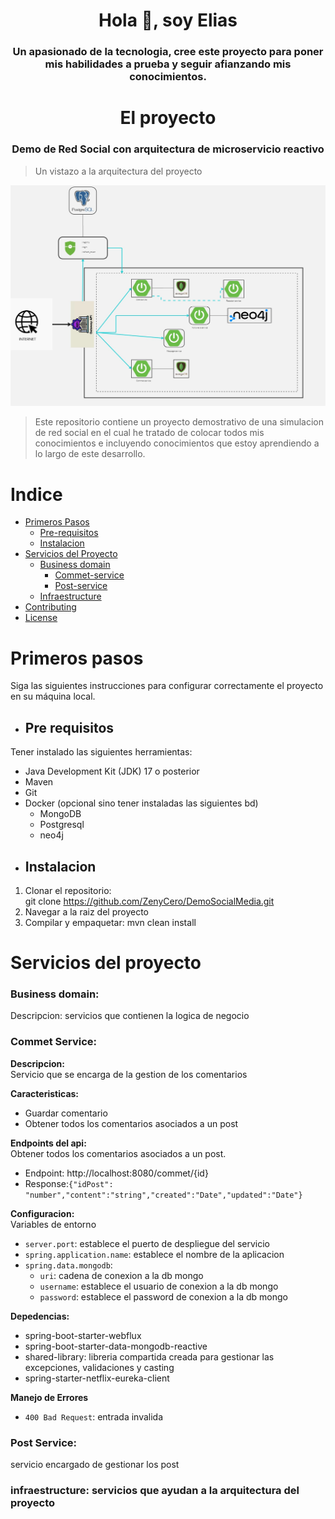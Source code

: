 <h1 align="center">Hola 👋, soy Elias</h1>
<h3 align="center">Un apasionado de la tecnologia, cree este proyecto para poner mis habilidades a prueba y seguir afianzando mis conocimientos.</h3>

<h1 align="center">El proyecto</h1>
<h3 align="center">Demo de Red Social con arquitectura de microservicio reactivo </h3>

> Un vistazo a la arquitectura del proyecto

![TwitterClone.jpg](TwitterClone.jpg)

> Este repositorio contiene un proyecto demostrativo de una simulacion de red social en el cual he tratado de colocar todos mis conocimientos e incluyendo conocimientos que estoy 
> aprendiendo a lo largo de este desarrollo.

# Indice
- [Primeros Pasos](#primeros-pasos)
  - [Pre-requisitos](#pre-requisitos)
  - [Instalacion](#instalacion)
- [Servicios del Proyecto](#servicios-del-proyecto)
  - [Business domain](#business-domain)
    - [Commet-service](#commet-service)
    - [Post-service](#post-service)
  - [Infraestructure](#infraestructure)
- [Contributing](#contributing)
- [License](#license)

# Primeros pasos
Siga las siguientes instrucciones para configurar correctamente el proyecto en su máquina local.
* ## Pre requisitos
Tener instalado las siguientes herramientas:

* Java Development Kit (JDK) 17 o posterior
* Maven
* Git
* Docker (opcional sino tener instaladas las siguientes bd)
  * MongoDB
  * Postgresql
  * neo4j
* ## Instalacion
1. Clonar el repositorio:  
git clone https://github.com/ZenyCero/DemoSocialMedia.git
2. Navegar a la raiz del proyecto
3. Compilar y empaquetar: mvn clean install
# Servicios del proyecto
### Business domain:  
Descripcion: servicios que contienen la logica de negocio
### Commet Service:
**Descripcion:**  
Servicio que se encarga de la gestion de los comentarios 

**Caracteristicas:**
  * Guardar comentario
  * Obtener todos los comentarios asociados a un post  
  
**Endpoints del api:**  
Obtener todos los comentarios asociados a un post.  
- Endpoint: http://localhost:8080/commet/{id}  
- Response:`{"idPost": "number","content":"string","created":"Date","updated":"Date"}`

**Configuracion:**  
Variables de entorno
- `server.port`: establece el puerto de despliegue del servicio
- `spring.application.name`: establece el nombre de la aplicacion
- `spring.data.mongodb`:
  - `uri`: cadena de conexion a la db mongo 
  - `username`: establece el usuario de conexion a la db mongo
  - `password`: establece el password de conexion a la db mongo
    
**Depedencias:**
- spring-boot-starter-webflux
- spring-boot-starter-data-mongodb-reactive
- shared-library: libreria compartida creada para gestionar las excepciones, validaciones y casting
- spring-starter-netflix-eureka-client

**Manejo de Errores**
- `400 Bad Request`: entrada invalida

### Post Service:  
servicio encargado de gestionar los post

### infraestructure: servicios que ayudan a la arquitectura del proyecto



